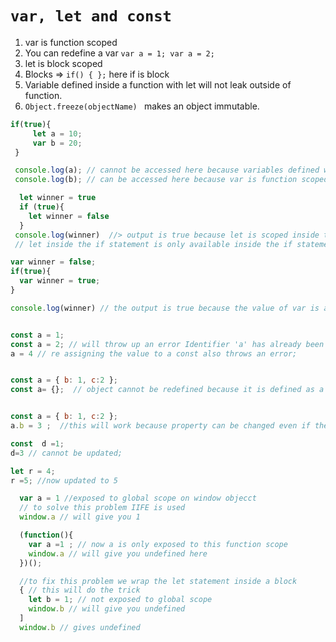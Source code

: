  # ``` var, let and const ```

1. var is function scoped
2. You can redefine a var ``` var a = 1; var a = 2; ```
3. let is block scoped
4. Blocks => ``` if() { }; ```  here if is block
5. Variable defined inside a function with let will not leak outside of function.
6. ```Object.freeze(objectName) ``` makes an object immutable.

 ```javascript
if(true){
      let a = 10;
      var b = 20;
  }

  console.log(a); // cannot be accessed here because variables defined with let is block scoped
  console.log(b); // can be accessed here because var is function scoped.
  ```


```javascript
  let winner = true
  if (true){
    let winner = false
  }
 console.log(winner)  //> output is true because let is scoped inside the block and cannot be accessed outside of the block.
 // let inside the if statement is only available inside the if statement
```


```javascript
var winner = false;
if(true){
  var winner = true;
}

console.log(winner) // the output is true because the value of var is available outside the block.
```

```javascript

const a = 1;
const a = 2; // will throw up an error Identifier 'a' has already been declared
a = 4 // re assigning the value to a const also throws an error;

```


```javascript

const a = { b: 1, c:2 };
const a= {};  // object cannot be redefined because it is defined as a const

```

```javascript

const a = { b: 1, c:2 };
a.b = 3 ;  //this will work because property can be changed even if the object is defined as a const

```

```javascript
const  d =1;
d=3 // cannot be updated;

let r = 4;
r =5; //now updated to 5
```



```javascript
  var a = 1 //exposed to global scope on window objecct
  // to solve this problem IIFE is used
  window.a // will give you 1

```

```javascript
  (function(){
    var a =1 ; // now a is only exposed to this function scope
    window.a // will give you undefined here
  })();

  //to fix this problem we wrap the let statement inside a block
  { // this will do the trick
    let b = 1; // not exposed to global scope
    window.b // will give you undefined
  ]
  window.b // gives undefined

```
